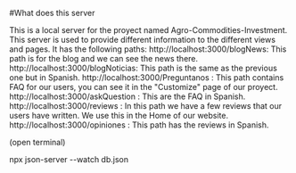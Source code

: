 
#What does this server

This is a local server for the proyect named Agro-Commodities-Investment. This server is used to provide different information to the different views and pages.
It has the following paths:
  http://localhost:3000/blogNews: This path is for the blog and we can see the news there.
  http://localhost:3000/blogNoticias: This path is the same as the previous one but in Spanish.
  http://localhost:3000/Preguntanos : This path contains FAQ for our users, you can see it in the "Customize" page of our proyect.
  http://localhost:3000/askQuestion : This are the FAQ in Spanish.
  http://localhost:3000/reviews     : In this path we have a few reviews that our users have written. We use this in the Home of our website.
  http://localhost:3000/opiniones   : This path has the reviews in Spanish.

(open terminal)

npx json-server --watch db.json
